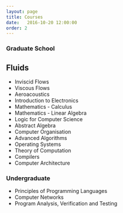 ```yaml
---
layout: page 
title: Courses 
date:   2016-10-20 12:00:00
order: 2
---
```


### Graduate School

## Fluids
* Inviscid Flows
* Viscous Flows   
* Aeroacoustics   
* Introduction to Electronics
* Mathematics - Calculus
* Mathematics - Linear Algebra
* Logic for Computer Science   
* Abstract Algebra   
* Computer Organisation   
* Advanced Algorithms   
* Operating Systems   
* Theory of Computation   
* Compilers
* Computer Architecture

### Undergraduate 

* Principles of Programming Languages
* Computer Networks
* Program Analysis, Verification and Testing   

